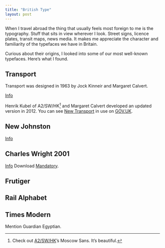```yaml
---
title: "British Type"
layout: post
---
```


When I travel abroad the thing that usually feels most foreign to me is the typography. Stuff that sits in view wherever I look. Street signs, licence plates, transit maps, news media. It makes me appreciate the character and familiarity of the typefaces we have in Britain.

Curious about their origins, I looked into some of our most well-known typefaces. Here’s what I found.

## Transport

Transport was designed in 1963 by Jock Kinneir and Margaret Calvert.

[Info](http://en.wikipedia.org/wiki/Transport_(typeface))

Henrik Kubel of A2/SW/HK[^1] and Margaret Calvert developed an updated version in 2012. You can see [New Transport](http://www.newtransport.co.uk) in use on [GOV.UK](https://gov.uk).

## New Johnston

[Info](http://en.wikipedia.org/wiki/Johnston_(typeface)#New_Johnston)

## Charles Wright 2001

[Info](http://en.wikipedia.org/wiki/Vehicle_registration_plates_of_the_United_Kingdom,_Crown_dependencies_and_overseas_territories#Typography)
Download [Mandatory](http://www.dafont.com/mandatory.font).

## Frutiger

## Rail Alphabet

## Times Modern

Mention Guardian Egyptian.

[^1]: Check out [A2/SW/HK](http://www.a2swhk.co.uk)’s Moscow Sans. It’s beautiful.